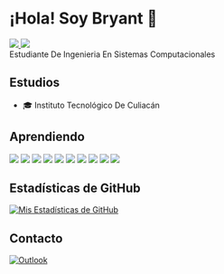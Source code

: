 # ¡Hola! Soy Bryant 👋
<a href="https://www.linkedin.com/in/bryant-trujillo-736a23170/">
    <img src="https://img.shields.io/badge/LinkedIn-0077B5?style=flat&logo=linkedin&logoColor=white">
</a>
<a href="https://www.instagram.com/bryant.trujillo/">
    <img src="https://img.shields.io/badge/Instagram-E4405F?style=flat&logo=instagram&logoColor=white"> 
</a> <br>
Estudiante De Ingenieria En Sistemas Computacionales 

## Estudios

- 🎓 Instituto Tecnológico De Culiacán

## Aprendiendo

<img src = "https://img.shields.io/badge/-HTML5-E34F26?style=flat&logo=html5&logoColor=white"> <img src = "https://img.shields.io/badge/-CSS3-1572B6?style=flat&logo=css3&logoColor=white">
<img src="https://img.shields.io/badge/-JavaScript-eed718?style=flat&logo=javascript&logoColor=ffffff">
<img src="https://img.shields.io/badge/-MySQL-F29111?style=flat&logo=mysql&logoColor=FFFFFF">
<img src="http://img.shields.io/badge/-Git-F1502F?style=flat&logo=git&logoColor=FFFFFF">
<img src="http://img.shields.io/badge/-Github-000000?style=flat&logo=github&logoColor=FFFFFF">
<img src="http://img.shields.io/badge/-VS%20Code-007ACC?style=flat&logo=visual%20studio%20code&logoColor=white">
<img src ="https://img.shields.io/badge/Python-3776AB?style=flat&logo=python&logoColor=white">
<img src="https://img.shields.io/badge/Java-ED8B00?style=flat&logo=openjdk&logoColor=white">
<img src="https://img.shields.io/badge/C%23-239120?style=flat&logo=c-sharp&logoColor=white">

## Estadísticas de GitHub

[![Mis Estadísticas de GitHub](https://github-readme-stats.vercel.app/api?username=BryantTrujilloAcosta&show_icons=true&theme=dark)](https://github.com/BryantTrujilloAcosta)

## Contacto
<a href="mailto:bryant_trujillo@hotmail.com">
    <img src="https://img.shields.io/badge/Microsoft_Outlook-0078D4?style=flat&logo=microsoft-outlook&logoColor=white" alt="Outlook">
</a>



